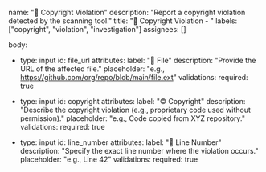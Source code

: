 name: "🚨 Copyright Violation"
description: "Report a copyright violation detected by the scanning tool."
title: "🚨 Copyright Violation - <Brief Description>"
labels: ["copyright", "violation", "investigation"]
assignees: []

body:
  - type: input
    id: file_url
    attributes:
      label: "📄 File"
      description: "Provide the URL of the affected file."
      placeholder: "e.g., https://github.com/org/repo/blob/main/file.ext"
    validations:
      required: true

  - type: input
    id: copyright
    attributes:
      label: "© Copyright"
      description: "Describe the copyright violation (e.g., proprietary code used without permission)."
      placeholder: "e.g., Code copied from XYZ repository."
    validations:
      required: true

  - type: input
    id: line_number
    attributes:
      label: "📌 Line Number"
      description: "Specify the exact line number where the violation occurs."
      placeholder: "e.g., Line 42"
    validations:
      required: true

